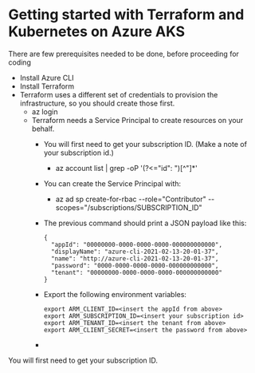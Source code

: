 # Getting started with Terraform and Kubernetes on Azure AKS

There are few prerequisites needed to be done, before proceeding for coding

- Install Azure CLI
- Install Terraform
- Terraform uses a different set of credentials to provision the infrastructure, so you should create those first.
  - az login
  - Terraform needs a Service Principal to create resources on your behalf.
    - You will first need to get your subscription ID. (Make a note of your subscription id.)
      - az account list |  grep -oP '(?<="id": ")[^"]*'
    - You can create the Service Principal with:
      - az ad sp create-for-rbac --role="Contributor" --scopes="/subscriptions/SUBSCRIPTION_ID" 
    - The previous command should print a JSON payload like this:
      ```
      {
        "appId": "00000000-0000-0000-0000-000000000000",
        "displayName": "azure-cli-2021-02-13-20-01-37",
        "name": "http://azure-cli-2021-02-13-20-01-37",
        "password": "0000-0000-0000-0000-000000000000",
        "tenant": "00000000-0000-0000-0000-000000000000"
      }
      ```
      
    - Export the following environment variables:
        ```
        export ARM_CLIENT_ID=<insert the appId from above>
        export ARM_SUBSCRIPTION_ID=<insert your subscription id>
        export ARM_TENANT_ID=<insert the tenant from above>
        export ARM_CLIENT_SECRET=<insert the password from above>
        ```
    - 



You will first need to get your subscription ID.
